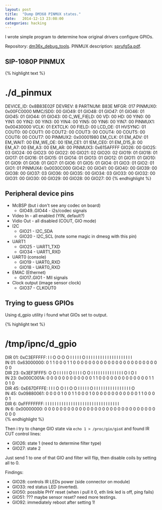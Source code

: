 ```yaml
---
layout: post
title:  "Dump DM368 PINMUX states."
date:   2014-12-13 23:08:00
categories: hacking
---
```


I wrote simple program to determine how original drivers configure GPIOs.

Repository: [dm36x_debug_tools][dtools].
PINMUX description: [sprufg5a.pdf][sprufg5a].

SIP-1080P PINMUX
----------------

{% highlight text %}
# ./d_pinmux 
DEVICE_ID: 0x8B83E02F
        DEVREV: 8
        PARTNUM: B83E
        MFGR: 017
PINMUX0: 0x00FC0000
        MMC/SD0: 00
        GIO49: 01
        GIO48: 01
        GIO47: 01
        GIO46: 01
        GIO45: 01
        GIO44: 01
        GIO43: 00
        C_WE_FIELD: 00
        VD: 00
        HD: 00
        YIN0: 00
        YIN1: 00
        YIN2: 00
        YIN3: 00
        YIN4: 00
        YIN5: 00
        YIN6: 00
        YIN7: 00
PINMUX1: 0x00430000
        VCLK: 01
        EXTCLK: 00
        FIELD: 00
        LCD_OE: 01
        HVSYNC: 01
        COUT0: 00
        COUT1: 00
        COUT2: 00
        COUT3: 00
        COUT4: 00
        COUT5: 00
        COUT6: 00
        COUT7: 00
PINMUX2: 0x00001980
        EM_CLK: 01
        EM_ADV: 01
        EM_WAIT: 00
        EM_WE_OE: 00
        !EM_CE1: 01
        !EM_CE0: 01
        EM_D15_8: 00
        EM_A7: 00
        EM_A3: 00
        EM_AR: 00
PINMUX3: 0x615AFFFF
        GIO26: 00
        GIO25: 03
        GIO24: 00
        GIO23: 00
        GIO22: 00
        GIO21: 02
        GIO20: 02
        GIO19: 01
        GIO18: 01
        GIO17: 01
        GIO16: 01
        GIO15: 01
        GIO14: 01
        GIO13: 01
        GIO12: 01
        GIO11: 01
        GIO10: 01
        GIO9: 01
        GIO8: 01
        GIO7: 01
        GIO6: 01
        GIO5: 01
        GIO4: 01
        GIO3: 01
        GIO2: 01
        GIO1: 01
PINMUX4: 0x0030C000
        GIO42: 00
        GIO41: 00
        GIO40: 00
        GIO39: 00
        GIO38: 00
        GIO37: 03
        GIO36: 00
        GIO35: 00
        GIO34: 03
        GIO33: 00
        GIO32: 00
        GIO31: 00
        GIO30: 00
        GIO29: 00
        GIO28: 00
        GIO27: 00
{% endhighlight %}


Peripheral device pins
----------------------

* McBSP (but i don't see any codec on board)
  - GIO49..GIO44 - i2s/codec signals
* Video In - all enabled (YIN, default?)
* Vidio Out - all disabled (COUT, GIO mode)
* I2C
  - GIO21 - I2C_SDA
  - GIO20 - I2C_SCL (note some magic in dmesg with this pin)
* UART1
  - GIO25 - UART1_TXD
  - GIO34 - UART1_RXD
* UART0 (console)
  - GIO19 - UART0_RXD
  - GIO18 - UART0_RXD
* EMAC (Ethernet)
  - GIO17..GIO1 - MII signals
* Clock output (image sensor clock)
  - GIO37 - CLKOUT0


Trying to guess GPIOs
---------------------

Using d_gpio utility i found what GIOs set to output.

{% highlight text %}
# /tmp/ipnc/d_gpio 
DIR 01: 0xC3EFFFFF: I I O O O O I I  I I I O I I I I  I I I I I I I I  I I I I I I I I  
IN  01: 0x63000000: 0 1 1 0 0 0 1 1  0 0 0 0 0 0 0 0  0 0 0 0 0 0 0 0  0 0 0 0 0 0 0 0  
DIR 23: 0x3EF3FFF5: O O I I I I I O  I I I I O O I I  I I I I I I I I  I I I I O I O I  
IN  23: 0x000C001A: 0 0 0 0 0 0 0 0  0 0 0 0 1 1 0 0  0 0 0 0 0 0 0 0  0 0 0 1 1 0 1 0  
DIR 45: 0xE67DFFFE: I I I O O I I O  O I I I I I O I  I I I I I I I I  I I I I I I I O  
IN  45: 0x09880061: 0 0 0 0 1 0 0 1  1 0 0 0 1 0 0 0  0 0 0 0 0 0 0 0  0 1 1 0 0 0 0 1  
DIR  6: 0xFFFFFFFF: I I I I I I I I  I I I I I I I I  I I I I I I I I  I I I I I I I I  
IN   6: 0x00000000: 0 0 0 0 0 0 0 0  0 0 0 0 0 0 0 0  0 0 0 0 0 0 0 0  0 0 0 0 0 0 0 0  
{% endhighlight %}

Then i try to change GIO state via `echo 1 > /proc/gio/gioX` and found IR CUT control lines:

- GIO26: state 1 (need to determine filter type)
- GIO27: state 2

Just send 1 to one of that GIO and filter will flip, then disable coils by setting all to 0.


Findings:

- GIO28: controls IR LEDs power (side connector on module)
- GIO33: red status LED (inverted).
- GIO50: possible PHY reset (when i pull it 0, eth link led is off, ping fails)
- GIO51: ??? maybe sensor reset? need more testings.
- GIO92: immediately reboot after setting 1!


[sprufg5a]: http://www.ti.com/lit/ug/sprufg5a/sprufg5a.pdf
[dtools]: https://github.com/CamWRT/dm36x_debug_tools
